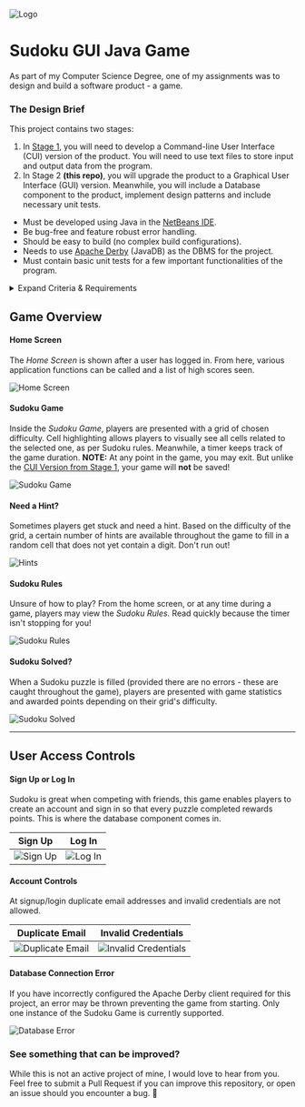 ![Logo](/screenshots/signup.png)

# Sudoku GUI Java Game
As part of my Computer Science Degree, one of my assignments was to design and build a software product - a game. 

### The Design Brief
This project contains two stages:
1. In [Stage 1](https://github.com/olafwrieden/sudoku-cui/ "Stage 1 Code"), you will need to develop a Command-line User Interface (CUI) version of the
product. You will need to use text files to store input and output data from the program.
2. In Stage 2 **(this repo)**, you will upgrade the product to a Graphical User Interface (GUI) version. Meanwhile, you will include a Database component to the product, implement design patterns and include necessary unit tests.

* Must be developed using Java in the [NetBeans IDE](https://netbeans.org).
* Be bug-free and feature robust error handling.
* Should be easy to build (no complex build configurations).
* Needs to use 
[Apache Derby](https://db.apache.org/derby/ "Apache Derby") (JavaDB) as the DBMS for the project.
* Must contain basic unit tests for a few important functionalities of the program.

<details>
  <summary>Expand Criteria & Requirements</summary>
  <p>
    
  Completed | Requirement
:------------ | :-------------|
:heavy_check_mark: | **User Interface (GUI)**<ul><li>Clear and well-designed graphical user interface</li><li>The interface is easy for users to interact with</li></ul>
:heavy_check_mark: |  **Database**<ul><li>The program contains a database element</li><li>Can achieve database interactions and operations in the program</li></ul>
:heavy_check_mark: |  **Software functionality and usability**<ul><li>The program is easy to compile and run without any manual configurations (e.g. set up input/output files, import .jar files, etc.)</li><li>The program can be easily interacted with without any errors</li><li>The complexity of the functionality</li></ul>
:heavy_check_mark: |  **Software design & implementation**<ul><li>The program can be compiled successfully</li><li>Highly readable code</li><li>Meaningful and appropriate comments</li><li>Executes without runtime errors</li><li>Robust error handling</li><li>Clear class structure</li><li>Implementation of design patterns</li><li>Good coding and Object Orientation style</li><li>No obvious code smells</li></ul>
:heavy_check_mark: |  **Unit Testing**<ul><li>Correct Tests</li><li>Tests cover important functionality well</li><li>Well-named tests</li></ul>

  </p>
</details>

## Game Overview

#### Home Screen
The *Home Screen* is shown after a user has logged in. From here, various application functions can be called and a list of high scores seen.

![Home Screen](/screenshots/sudoku-home.png)

#### Sudoku Game
Inside the *Sudoku Game*, players are presented with a grid of chosen difficulty. Cell highlighting allows players to visually see all cells related to the selected one, as per Sudoku rules. Meanwhile, a timer keeps track of the game duration.
**NOTE:** At any point in the game, you may exit. But unlike the [CUI Version from Stage 1](https://github.com/olafwrieden/sudoku-cui/ "Stage 1 Code"), your game will **not** be saved!

![Sudoku Game](/screenshots/sudoku-game.png)

#### Need a Hint?
Sometimes players get stuck and need a hint. Based on the difficulty of the grid, a certain number of hints are available throughout the game to fill in a random cell that does not yet contain a digit. Don't run out!

![Hints](/screenshots/hints-used.png)

#### Sudoku Rules
Unsure of how to play? From the home screen, or at any time during a game, players may view the *Sudoku Rules*. Read quickly because the timer isn't stopping for you!

![Sudoku Rules](/screenshots/sudoku-rules.png)

#### Sudoku Solved?
When a Sudoku puzzle is filled (provided there are no errors - these are caught throughout the game), players are presented with game statistics and awarded points depending on their grid's difficulty.

![Sudoku Solved](/screenshots/sudoku-solved.png)

<hr>

## User Access Controls

#### Sign Up or Log In
Sudoku is great when competing with friends, this game enables players to create an account and sign in so that every puzzle completed rewards points. This is where the database component comes in.

Sign Up | Log In
:-------------------------:|:-------------------------:
![Sign Up](/screenshots/signup.png)  |  ![Log In](/screenshots/login.png)

#### Account Controls
At signup/login duplicate email addresses and invalid credentials are not allowed.

Duplicate Email | Invalid Credentials
:-------------------------:|:-------------------------:
![Duplicate Email](/screenshots/duplicate-email.png)  |  ![Invalid Credentials](/screenshots/invalid-credentials.png)

#### Database Connection Error
If you have incorrectly configured the Apache Derby client required for this project, an error may be thrown preventing the game from starting. Only one instance of the Sudoku Game is currently supported.

![Database Error](/screenshots/db-error.png)

### See something that can be improved?
While this is not an active project of mine, I would love to hear from you. Feel free to submit a Pull Request if you can improve this repository, or open an issue should you encounter a bug. 🐞


